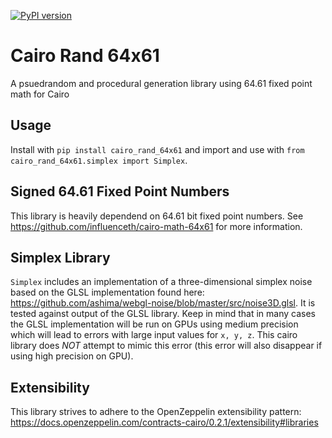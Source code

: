 [![PyPI version](https://badge.fury.io/py/cairo_rand_64x61.svg)](https://badge.fury.io/py/cairo_rand_64x61)

# Cairo Rand 64x61

A psuedrandom and procedural generation library using 64.61 fixed point math for Cairo

## Usage ##
Install with `pip install cairo_rand_64x61` and import and use with `from cairo_rand_64x61.simplex import Simplex`.

## Signed 64.61 Fixed Point Numbers ##
This library is heavily dependend on 64.61 bit fixed point numbers. See https://github.com/influenceth/cairo-math-64x61 for more information.

## Simplex Library ##
`Simplex` includes an implementation of a three-dimensional simplex noise based on the GLSL implementation found here: https://github.com/ashima/webgl-noise/blob/master/src/noise3D.glsl. It is tested against output of the GLSL library. Keep in mind that in many cases the GLSL implementation will be run on GPUs using medium precision which will lead to errors with large input values for `x, y, z`. This cairo library does *NOT* attempt to mimic this error (this error will also disappear if using high precision on GPU).

## Extensibility ##
This library strives to adhere to the OpenZeppelin extensibility pattern: https://docs.openzeppelin.com/contracts-cairo/0.2.1/extensibility#libraries

